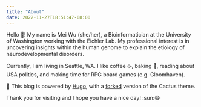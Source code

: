 ```yaml
---
title: "About"
date: 2022-11-27T18:51:47-08:00
---
```


Hello :wave:!
My name is Mei Wu (she/her), a Bioinformatician at the University of Washington working with the Eichler Lab. My professional interest is in uncovering insights within the human genome to explain the etiology of neurodevelopmental disorders.

Currently, I am living in Seattle, WA. I like coffee :coffee:, baking :cake:, reading about USA politics, and making time for RPG board games (e.g. Gloomhaven).

:cactus: This blog is powered by [Hugo](https://gohugo.io/), with a [forked](https://github.com/projectoriented/hugo-theme-cactus) version of the Cactus theme.

Thank you for visiting and I hope you have a nice day! :sun::smile: